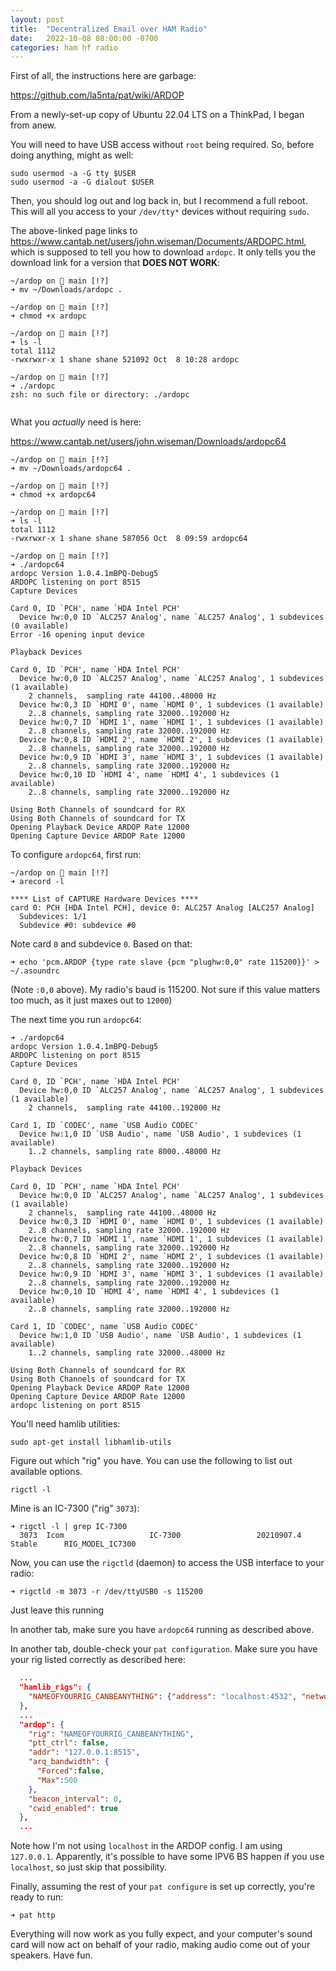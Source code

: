 ```yaml
---
layout: post
title:  "Decentralized Email over HAM Radio"
date:   2022-10-08 08:00:00 -0700
categories: ham hf radio
---
```


First of all, the instructions here are garbage:

https://github.com/la5nta/pat/wiki/ARDOP

From a newly-set-up copy of Ubuntu 22.04 LTS on a ThinkPad, I began from anew.

You will need to have USB access without `root` being required. So, before doing anything, might as well:

```shell
sudo usermod -a -G tty $USER
sudo usermod -a -G dialout $USER
```

Then, you should log out and log back in, but I recommend a full reboot. This will all you access to your `/dev/tty*` devices without requiring `sudo`.

The above-linked page links to https://www.cantab.net/users/john.wiseman/Documents/ARDOPC.html, which is supposed to tell you how to download `ardopc`. It only tells you the download link for a version that **DOES NOT WORK**:

```shell
~/ardop on  main [!?] 
➜ mv ~/Downloads/ardopc .

~/ardop on  main [!?] 
➜ chmod +x ardopc 

~/ardop on  main [!?] 
➜ ls -l
total 1112
-rwxrwxr-x 1 shane shane 521092 Oct  8 10:28 ardopc

~/ardop on  main [!?] 
➜ ./ardopc
zsh: no such file or directory: ./ardopc


```

What you _actually_ need is here:

https://www.cantab.net/users/john.wiseman/Downloads/ardopc64

```shell
~/ardop on  main [!?] 
➜ mv ~/Downloads/ardopc64 .

~/ardop on  main [!?] 
➜ chmod +x ardopc64

~/ardop on  main [!?] 
➜ ls -l
total 1112
-rwxrwxr-x 1 shane shane 587056 Oct  8 09:59 ardopc64

~/ardop on  main [!?] 
➜ ./ardopc64 
ardopc Version 1.0.4.1mBPQ-Debug5
ARDOPC listening on port 8515
Capture Devices

Card 0, ID `PCH', name `HDA Intel PCH'
  Device hw:0,0 ID `ALC257 Analog', name `ALC257 Analog', 1 subdevices (0 available)
Error -16 opening input device

Playback Devices

Card 0, ID `PCH', name `HDA Intel PCH'
  Device hw:0,0 ID `ALC257 Analog', name `ALC257 Analog', 1 subdevices (1 available)
    2 channels,  sampling rate 44100..48000 Hz
  Device hw:0,3 ID `HDMI 0', name `HDMI 0', 1 subdevices (1 available)
    2..8 channels, sampling rate 32000..192000 Hz
  Device hw:0,7 ID `HDMI 1', name `HDMI 1', 1 subdevices (1 available)
    2..8 channels, sampling rate 32000..192000 Hz
  Device hw:0,8 ID `HDMI 2', name `HDMI 2', 1 subdevices (1 available)
    2..8 channels, sampling rate 32000..192000 Hz
  Device hw:0,9 ID `HDMI 3', name `HDMI 3', 1 subdevices (1 available)
    2..8 channels, sampling rate 32000..192000 Hz
  Device hw:0,10 ID `HDMI 4', name `HDMI 4', 1 subdevices (1 available)
    2..8 channels, sampling rate 32000..192000 Hz

Using Both Channels of soundcard for RX
Using Both Channels of soundcard for TX
Opening Playback Device ARDOP Rate 12000
Opening Capture Device ARDOP Rate 12000

```

To configure `ardopc64`, first run:

```shell
~/ardop on  main [!?] 
➜ arecord -l
```

```
**** List of CAPTURE Hardware Devices ****
card 0: PCH [HDA Intel PCH], device 0: ALC257 Analog [ALC257 Analog]
  Subdevices: 1/1
  Subdevice #0: subdevice #0

```

Note card `0` and subdevice `0`. Based on that:

```shell
➜ echo 'pcm.ARDOP {type rate slave {pcm "plughw:0,0" rate 115200}}' > ~/.asoundrc
```

(Note `:0,0` above). My radio's baud is 115200. Not sure if this value matters too much, as it just maxes out to `12000`)

The next time you run `ardopc64`:

```shell
➜ ./ardopc64 
ardopc Version 1.0.4.1mBPQ-Debug5
ARDOPC listening on port 8515
Capture Devices

Card 0, ID `PCH', name `HDA Intel PCH'
  Device hw:0,0 ID `ALC257 Analog', name `ALC257 Analog', 1 subdevices (1 available)
    2 channels,  sampling rate 44100..192000 Hz

Card 1, ID `CODEC', name `USB Audio CODEC'
  Device hw:1,0 ID `USB Audio', name `USB Audio', 1 subdevices (1 available)
    1..2 channels, sampling rate 8000..48000 Hz

Playback Devices

Card 0, ID `PCH', name `HDA Intel PCH'
  Device hw:0,0 ID `ALC257 Analog', name `ALC257 Analog', 1 subdevices (1 available)
    2 channels,  sampling rate 44100..48000 Hz
  Device hw:0,3 ID `HDMI 0', name `HDMI 0', 1 subdevices (1 available)
    2..8 channels, sampling rate 32000..192000 Hz
  Device hw:0,7 ID `HDMI 1', name `HDMI 1', 1 subdevices (1 available)
    2..8 channels, sampling rate 32000..192000 Hz
  Device hw:0,8 ID `HDMI 2', name `HDMI 2', 1 subdevices (1 available)
    2..8 channels, sampling rate 32000..192000 Hz
  Device hw:0,9 ID `HDMI 3', name `HDMI 3', 1 subdevices (1 available)
    2..8 channels, sampling rate 32000..192000 Hz
  Device hw:0,10 ID `HDMI 4', name `HDMI 4', 1 subdevices (1 available)
    2..8 channels, sampling rate 32000..192000 Hz

Card 1, ID `CODEC', name `USB Audio CODEC'
  Device hw:1,0 ID `USB Audio', name `USB Audio', 1 subdevices (1 available)
    1..2 channels, sampling rate 32000..48000 Hz

Using Both Channels of soundcard for RX
Using Both Channels of soundcard for TX
Opening Playback Device ARDOP Rate 12000
Opening Capture Device ARDOP Rate 12000
ardopc listening on port 8515

```

You'll need hamlib utilities:

```shell
sudo apt-get install libhamlib-utils
```

Figure out which "rig" you have. You can use the following to list out available options.

```shell
rigctl -l
```

Mine is an IC-7300 ("rig" `3073`):

```shell
➜ rigctl -l | grep IC-7300
  3073  Icom                   IC-7300                 20210907.4      Stable      RIG_MODEL_IC7300

```

Now, you can use the `rigctld` (daemon) to access the USB interface to your radio:

```shell
➜ rigctld -m 3073 -r /dev/ttyUSB0 -s 115200

```

Just leave this running

In another tab, make sure you have `ardopc64` running as described above.

In another tab, double-check your `pat configuration`. Make sure you have your rig listed correctly as described here:

```json
  ...
  "hamlib_rigs": {
    "NAMEOFYOURRIG_CANBEANYTHING": {"address": "localhost:4532", "network": "tcp"}
  },
  ...
  "ardop": {
    "rig": "NAMEOFYOURRIG_CANBEANYTHING",
    "ptt_ctrl": false,
    "addr": "127.0.0.1:8515",
    "arq_bandwidth": {
      "Forced":false,
      "Max":500
    },
    "beacon_interval": 0,
    "cwid_enabled": true
  },
  ...

```

Note how I'm not using `localhost` in the ARDOP config. I am using `127.0.0.1`. Apparently, it's possible to have some IPV6 BS happen if you use `localhost`, so just skip that possibility.

Finally, assuming the rest of your `pat configure` is set up correctly, you're ready to run:

```shell
➜ pat http 
```

Everything will now work as you fully expect, and your computer's sound card will now act on behalf of your radio, making audio come out of your speakers. Have fun.
